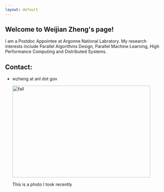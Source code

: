 ```yaml
---
layout: default
---
```


## Welcome to Weijian Zheng's page!

I am a Postdoc Appointee at Argonne National Labratory. My research interests include Parallel Algorithms Design, Parallel Machine Learning, High Performance Computing and Distributed Systems.
   
## Contact:

* wzheng at anl dot gov
  
  <img src="photos/2022/fall02.JPG" alt="fall" width="450" height="300"/>

  This is a photo I took recently
